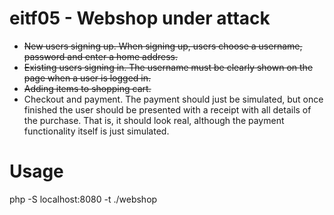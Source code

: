 # eitf05 - Webshop under attack

* ~~New users signing up. When signing up, users choose a username, password and enter a home
address.~~
* ~~Existing users signing in. The username must be clearly shown on the page when a user is logged
in.~~
* ~~Adding items to shopping cart.~~
* Checkout and payment. The payment should just be simulated, but once finished the user should
be presented with a receipt with all details of the purchase. That is, it should look real, although
the payment functionality itself is just simulated.


# Usage
php -S localhost:8080 -t ./webshop
